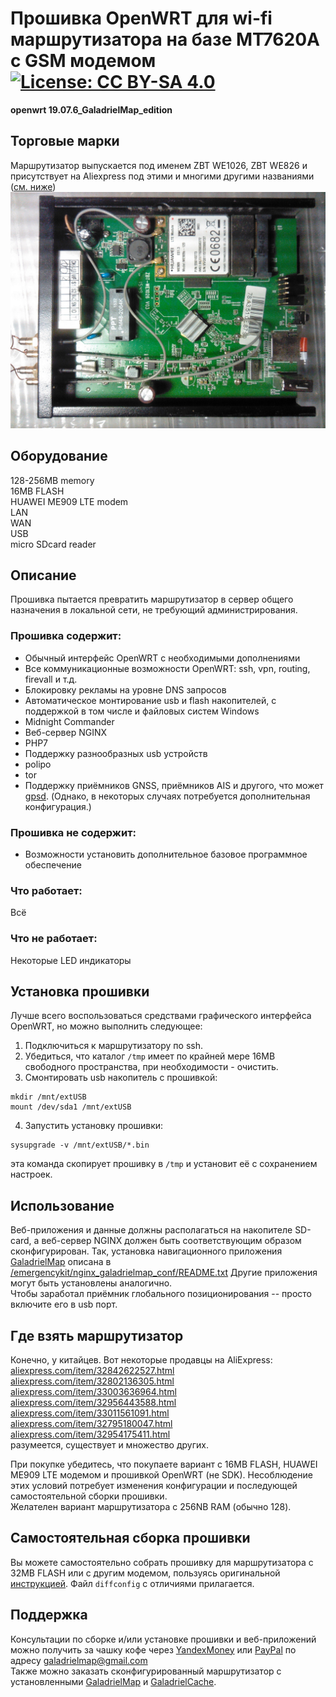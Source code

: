 # Прошивка OpenWRT для wi-fi маршрутизатора на базе MT7620A с GSM модемом[![License: CC BY-SA 4.0](https://img.shields.io/badge/License-CC%20BY--SA%204.0-lightgrey.svg)](https://creativecommons.org/licenses/by-sa/4.0/)
**openwrt 19.07.6_GaladrielMap_edition**

## Торговые марки
Маршрутизатор выпускается под именем ZBT WE1026, ZBT WE826 и присутствует на Aliexpress под этими и многими другими названиями ([см. ниже](#how-to-buy))  
![hardware](img/IMG_20190309_020856_1600x1200.jpg)   

## Оборудование
128-256MB memory  
16MB FLASH  
HUAWEI ME909 LTE modem  
LAN  
WAN  
USB  
micro SDcard reader

## Описание
Прошивка пытается превратить маршрутизатор в сервер общего назначения в локальной сети, не требующий администрирования.

### Прошивка содержит:  
* Обычный интерфейс OpenWRT с необходимыми дополнениями
* Все коммуникационные возможности OpenWRT: ssh, vpn, routing, firevall и т.д.
* Блокировку рекламы на уровне DNS запросов
* Автоматическое монтирование usb и flash накопителей, с поддержкой в том числе и файловых систем Windows
* Midnight Commander
* Веб-сервер NGINX
* PHP7
* Поддержку разнообразных usb устройств
* polipo
* tor
* Поддержку приёмников GNSS, приёмников AIS и другого, что может [gpsd](https://gpsd.io/). (Однако, в некоторых случаях потребуется дополнительная конфигурация.)

### Прошивка не содержит:
* Возможности установить дополнительное базовое программное обеспечение

### Что работает:
Всё

### Что не работает:
Некоторые LED индикаторы

## Установка прошивки
Лучше всего воспользоваться средствами графического интерфейса OpenWRT, но можно выполнить следующее:  

1. Подключиться к маршрутизатору по ssh.
2. Убедиться, что каталог `/tmp` имеет по крайней мере 16MB свободного пространства, при необходимости - очистить.
3. Смонтировать usb накопитель с прошивкой:  
```
mkdir /mnt/extUSB
mount /dev/sda1 /mnt/extUSB
```
4. Запустить установку прошивки:
```
sysupgrade -v /mnt/extUSB/*.bin
```
эта команда скопирует прошивку в `/tmp` и установит её с сохранением настроек.

## Использование
Веб-приложения и данные должны располагаться на накопителе SD-card, а веб-сервер NGINX должен быть соответствующим образом сконфигурирован. Так, установка навигационного приложения [GaladrielMap](http://galadrielmap.hs-yachten.at/) описана в [/emergencykit/nginx_galadrielmap_conf/README.txt](https://github.com/VladimirKalachikhin/Galadriel-map/tree/master/emergencykit) Другие приложения могут быть установлены аналогично.  
Чтобы заработал приёмник глобального позиционирования -- просто включите его в usb порт.

## Где взять маршрутизатор
Конечно, у китайцев. Вот некоторые продавцы на AliExpress:  
[aliexpress.com/item/32842622527.html](https://www.aliexpress.com/item/32842622527.html)  
[aliexpress.com/item/32802136305.html](https://www.aliexpress.com/item/32802136305.html)  
[aliexpress.com/item/33003636964.html](https://www.aliexpress.com/item/33003636964.html)  
[aliexpress.com/item/32956443588.html](https://www.aliexpress.com/item/32956443588.html)  
[aliexpress.com/item/33011561091.html](https://www.aliexpress.com/item/33011561091.html)  
[aliexpress.com/item/32795180047.html](https://www.aliexpress.com/item/32795180047.html)  
[aliexpress.com/item/32954175411.html](https://www.aliexpress.com/item/32954175411.html)  
разумеется, существует и множество других.  

При покупке убедитесь, что покупаете вариант с 16MB FLASH, HUAWEI ME909 LTE модемом и прошивкой OpenWRT (не SDK). Несоблюдение этих условий потребует изменения конфигурации и последующей самостоятельной сборки прошивки.  
Желателен вариант маршрутизатора с 256NB RAM (обычно 128).

## Самостоятельная сборка прошивки
Вы можете самостоятельно собрать прошивку для маршрутизатора с 32MB FLASH или с другим модемом, пользуясь оригинальной [инструкцией](https://openwrt.org/docs/guide-developer/build-system/start). Файл `diffconfig` с отличиями прилагается.

## Поддержка
Консультации по сборке и/или установке прошивки и веб-приложений можно получить за чашку кофе через [YandexMoney](https://yasobe.ru/na/galadrielmap) или [PayPal](https://paypal.me/VladimirKalachikhin) по адресу [galadrielmap@gmail.com](mailto:galadrielmap@gmail.com)  
Также можно заказать сконфигурированный маршрутизатор с установленными [GaladrielMap](https://github.com/VladimirKalachikhin/Galadriel-map) и [GaladrielCache](https://github.com/VladimirKalachikhin/Galadriel-cache).